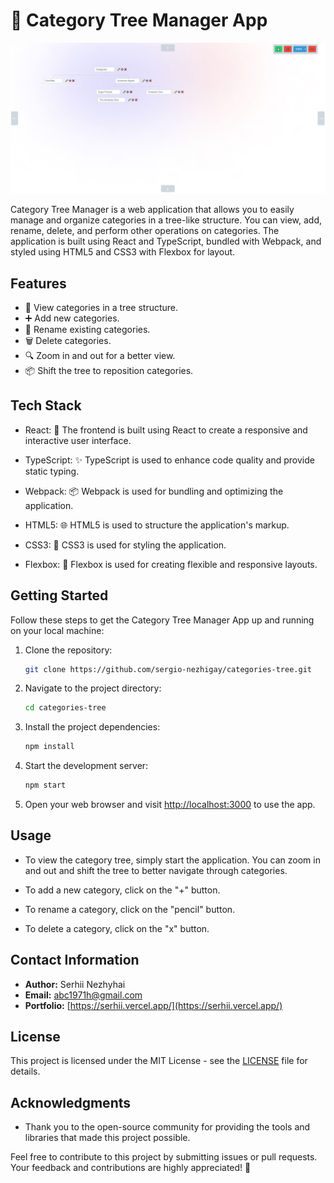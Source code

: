 # 🌲 Category Tree Manager App

![Category Tree Manager](/public/screenshot.jpg)

Category Tree Manager is a web application that allows you to easily manage and organize categories in a tree-like structure. You can view, add, rename, delete, and perform other operations on categories. The application is built using React and TypeScript, bundled with Webpack, and styled using HTML5 and CSS3 with Flexbox for layout.

## Features

- 🌳 View categories in a tree structure.
- ➕ Add new categories.
- 🔄 Rename existing categories.
- 🗑️ Delete categories.
- 🔍 Zoom in and out for a better view.
- 📦 Shift the tree to reposition categories.

## Tech Stack

- React: 🚀 The frontend is built using React to create a responsive and interactive user interface.

- TypeScript: ✨ TypeScript is used to enhance code quality and provide static typing.

- Webpack: 📦 Webpack is used for bundling and optimizing the application.

- HTML5: 🌐 HTML5 is used to structure the application's markup.

- CSS3: 🎨 CSS3 is used for styling the application.

- Flexbox: 📏 Flexbox is used for creating flexible and responsive layouts.

## Getting Started

Follow these steps to get the Category Tree Manager App up and running on your local machine:

1. Clone the repository:

   ```bash
   git clone https://github.com/sergio-nezhigay/categories-tree.git
   ```

2. Navigate to the project directory:

   ```bash
   cd categories-tree
   ```

3. Install the project dependencies:

   ```bash
   npm install
   ```

4. Start the development server:

   ```bash
   npm start
   ```

5. Open your web browser and visit [http://localhost:3000](http://localhost:3000) to use the app.

## Usage

- To view the category tree, simply start the application. You can zoom in and out and shift the tree to better navigate through categories.

- To add a new category, click on the "+" button.

- To rename a category, click on the "pencil" button.

- To delete a category, click on the "x" button.

## Contact Information

- **Author:** Serhii Nezhyhai
- **Email:** [abc1971h@gmail.com](mailto:abc1971h@gmail.com)
- **Portfolio:** [https://serhii.vercel.app/](https://serhii.vercel.app/)

## License

This project is licensed under the MIT License - see the [LICENSE](LICENSE) file for details.

## Acknowledgments

- Thank you to the open-source community for providing the tools and libraries that made this project possible.

Feel free to contribute to this project by submitting issues or pull requests. Your feedback and contributions are highly appreciated! 🚀
